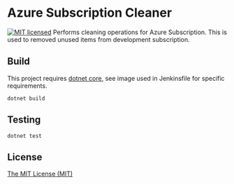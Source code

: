 # Azure Subscription Cleaner
[![MIT licensed](https://img.shields.io/badge/license-MIT-blue.svg)](./LICENSE)
Performs cleaning operations for Azure Subscription. This is used to removed unused items from development subscription.

## Build
This project requires [dotnet core](https://www.microsoft.com/net/download),
see image used in Jenkinsfile for specific requirements.
```
dotnet build
```

## Testing
```
dotnet test
```

## License

[The MIT License (MIT)](LICENSE)